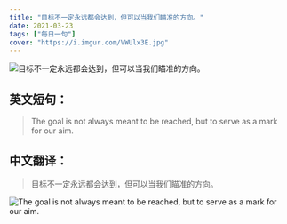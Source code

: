 ```yaml
---
title: "目标不一定永远都会达到，但可以当我们瞄准的方向。"
date: 2021-03-23
tags: ["每日一句"]
cover: "https://i.imgur.com/VWUlx3E.jpg"
---
```


![目标不一定永远都会达到，但可以当我们瞄准的方向。](https://i.imgur.com/zdUGsdf.jpg)

## 英文短句：
> The goal is not always meant to be reached, but to serve as a mark for our aim.

<!--more-->

## 中文翻译：
> 目标不一定永远都会达到，但可以当我们瞄准的方向。

![The goal is not always meant to be reached, but to serve as a mark for our aim.](https://i.imgur.com/FJiylmh.jpg)

